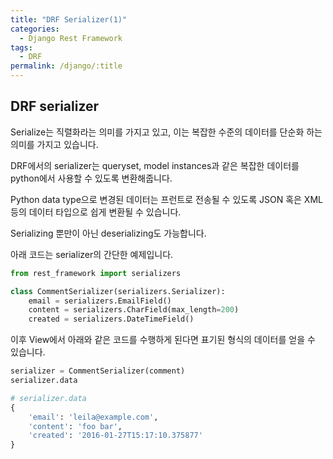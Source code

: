 ```yaml
---
title: "DRF Serializer(1)"
categories:
  - Django Rest Framework
tags:
  - DRF
permalink: /django/:title
---
```


## DRF serializer

Serialize는 직렬화라는 의미를 가지고 있고, 이는 복잡한 수준의 데이터를 단순화 하는 의미를 가지고 있습니다.

DRF에서의 serializer는 queryset, model instances과 같은 복잡한 데이터를 python에서 사용할 수 있도록 변환해줍니다.

Python data type으로 변경된 데이터는 프런트로 전송될 수 있도록 JSON 혹은 XML 등의 데이터 타입으로 쉽게 변환될 수 있습니다.

Serializing 뿐만이 아닌 deserializing도 가능합니다.

아래 코드는 serializer의 간단한 예제입니다.

```python
from rest_framework import serializers

class CommentSerializer(serializers.Serializer):
    email = serializers.EmailField()
    content = serializers.CharField(max_length=200)
    created = serializers.DateTimeField()
```

이후 View에서 아래와 같은 코드를 수행하게 된다면 표기된 형식의 데이터를 얻을 수 있습니다.

```python
serializer = CommentSerializer(comment)
serializer.data

# serializer.data
{
    'email': 'leila@example.com',
    'content': 'foo bar',
    'created': '2016-01-27T15:17:10.375877'
}
```